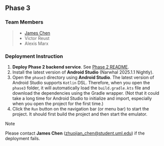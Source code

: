 ## Phase 3

### Team Members

> - [James Chen](zhuojian_chen@student.uml.edu)
> - Victor Reust
> - Alexis Marx

### Deployment Instruction

1. **Deploy Phase 2 backend service**. See [Phase 2 README](../phase2/README.md).
2. Install the latest version of **Android Studio** (Narwhal 2025.1.1 Nightly).
3. Open the `phase3` directory using **Android Studio**. The latest version of Android Studio supports `Kotlin` DSL. Therefore, when you open the `phase3` folder, it will automatically load the `build.gradle.kts` file and download the dependencies using the Gradle wrapper. (Not that it could take a long time for Android Studio to initialize and import, especially when you open the project for the first time.)
4. Click the `Run` button on the navigation bar (or menu bar) to start the project. It should first build the project and then start the emulator.

> [!NOTE]
>
> Please contact **James Chen** (zhuojian_chen@student.uml.edu) if the deployment fails.